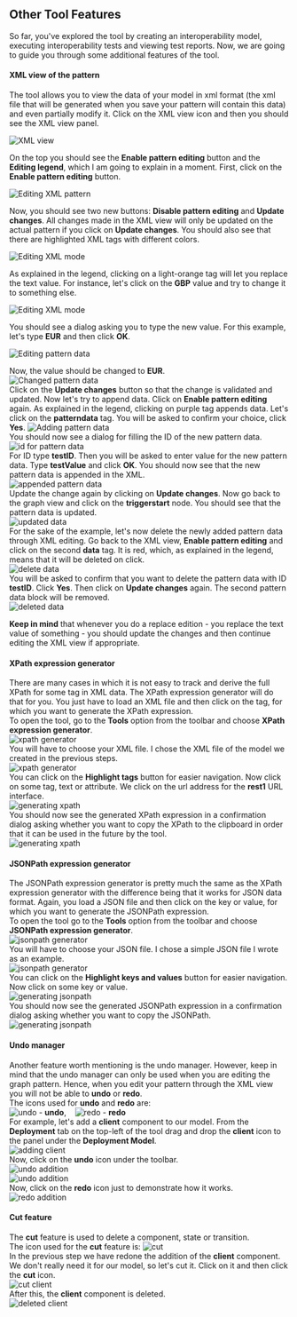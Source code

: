 ## Other Tool Features

So far, you've explored the tool by creating an interoperability model, executing interoperability tests and viewing test reports. Now, we are going to 
guide you through some additional features of the tool.  

#### XML view of the pattern
The tool allows you to view the data of your model in xml format (the xml file that will be generated when you save your pattern will 
contain this data) and even partially modify it. Click on the XML view icon and then you should see the XML view panel.  

![XML view][screenshot-45]  

On the top you should see the **Enable pattern editing** button and the **Editing legend**, which I am going to explain in a moment. First, 
click on the **Enable pattern editing** button. 

![Editing XML pattern][screenshot-46]  

Now, you should see two new buttons: **Disable pattern editing** and **Update changes**. All changes made in the XML view will only be 
updated on the actual pattern if you click on **Update changes**. You should also see that there are highlighted XML tags with different colors.

![Editing XML mode][screenshot-47]  

As explained in the legend, clicking on a light-orange tag will let you replace the text value. For instance, let's click 
on the **GBP** value and try to change it to something else.  

![Editing XML mode][screenshot-48]  

You should see a dialog asking you to type the new value. For this example, let's type **EUR** and then click **OK**.  

![Editing pattern data][screenshot-49]  

Now, the value should be changed to **EUR**.  
![Changed pattern data][screenshot-50]  
Click on the **Update changes** button so that the change is validated and updated. Now let's try to append data. Click 
on **Enable pattern editing** again. As explained in the legend, clicking on purple tag appends data. Let's click on the **patterndata** tag. You will be asked to confirm your choice, click **Yes**.
![Adding pattern data][screenshot-51]  
You should now see a dialog for filling the ID of the new pattern data.  
![id for pattern data][screenshot-52]  
For ID type **testID**. Then you will be asked to enter value for the new pattern data. Type **testValue** and click **OK**. You should 
now see that the new pattern data is appended in the XML.  
![appended pattern data][screenshot-53]  
Update the change again by clicking on **Update changes**. Now go back to the graph view and click on the **triggerstart** node. You should 
see that the pattern data is updated.  
![updated data][screenshot-54]  
For the sake of the example, let's now delete the newly added pattern data through XML editing. Go back to the XML view, **Enable pattern editing** and 
click on the second **data** tag. It is red, which, as explained in the legend, means that it will be deleted on click.  
![delete data][screenshot-55]  
You will be asked to confirm that you want to delete the pattern data with ID **testID**. Click **Yes**. Then click on **Update changes** again. The 
second pattern data block will be removed.  
![deleted data][screenshot-56]  
    
**Keep in mind** that whenever you do a replace edition - you replace the text value of something - you should update the changes and then continue 
editing the XML view if appropriate.

#### XPath expression generator

There are many cases in which it is not easy to track and derive the full XPath for some tag in XML data. The XPath expression generator will do that for you. You 
just have to load an XML file and then click on the tag, for which you want to generate the XPath expression.  
To open the tool, go to the **Tools** option from the toolbar and choose **XPath expression generator**.  
![xpath generator][screenshot-57]  
You will have to choose your XML file. I chose the XML file of the model we created in the previous steps.  
![xpath generator][screenshot-58]  
You can click on the **Highlight tags** button for easier navigation. Now click on some tag, text or attribute. We click on the url address 
for the **rest1** URL interface.  
![generating xpath][screenshot-59]  
You should now see the generated XPath expression in a confirmation dialog asking whether you want to copy the XPath to the clipboard in order that it
can be used in the future by the tool.  
![generating xpath][screenshot-60]  

#### JSONPath expression generator

The JSONPath expression generator is pretty much the same as the XPath expression generator with the difference being that it works for 
JSON data format. Again, you load a JSON file and then click on the key or value, for which you want to generate the JSONPath expression.  
To open the tool go to the **Tools** option from the toolbar and choose **JSONPath expression generator**.  
![jsonpath generator][screenshot-61]  
You will have to choose your JSON file. I chose a simple JSON file I wrote as an example.  
![jsonpath generator][screenshot-62]  
You can click on the **Highlight keys and values** button for easier navigation. Now click on some key or value.  
![generating jsonpath][screenshot-63]  
You should now see the generated JSONPath expression in a confirmation dialog asking whether you want to copy the JSONPath.  
![generating jsonpath][screenshot-64]  

#### Undo manager

Another feature worth mentioning is the undo manager. However, keep in mind that the undo manager can only be used when you are editing the 
graph pattern. Hence, when you edit your pattern through the XML view you will not be able to **undo** or **redo**.  
The icons used for **undo** and **redo** are:  
![undo][undo] - **undo**, &nbsp;&nbsp; ![redo][redo] - **redo**  
For example, let's add a **client** component to our model. From the **Deployment** tab on the top-left of the tool drag and 
drop the **client** icon to the panel under the **Deployment Model**.  
![adding client][screenshot-65]  
Now, click on the **undo** icon under the toolbar.  
![undo addition][screenshot-66]  
![undo addition][screenshot-67]  
Now, click on the **redo** icon just to demonstrate how it works.  
![redo addition][screenshot-68]  

#### Cut feature

The **cut** feature is used to delete a component, state or transition.  
The icon used for the **cut** feature is: ![cut][cut]  
In the previous step we have redone the addition of the **client** component. We don't really need it for our model, so let's cut it. Click 
on it and then click the **cut** icon.  
![cut client][screenshot-69]  
After this, the **client** component is deleted.  
![deleted client][screenshot-70]  

[undo]: https://iglab.it-innovation.soton.ac.uk/iot/connect-iot/raw/ui-update/src/main/resources/images/undo.gif "undo"
[redo]: https://iglab.it-innovation.soton.ac.uk/iot/connect-iot/raw/ui-update/src/main/resources/images/redo.gif "redo"
[cut]: https://iglab.it-innovation.soton.ac.uk/iot/connect-iot/raw/ui-update/src/main/resources/images/cut.gif "cut"

[screenshot-45]: /src/main/resources/images/screenshot-45.png "XML view"
[screenshot-46]: /src/main/resources/images/screenshot-46.png "XML view"
[screenshot-47]: /src/main/resources/images/screenshot-47.png "XML editing"
[screenshot-48]: /src/main/resources/images/screenshot-48.png "XML editing"
[screenshot-49]: /src/main/resources/images/screenshot-49.png "XML editing"
[screenshot-50]: /src/main/resources/images/screenshot-50.png "edited pattern data"
[screenshot-51]: /src/main/resources/images/screenshot-51.png "adding pattern data"
[screenshot-52]: /src/main/resources/images/screenshot-52.png "id for pattern data"
[screenshot-53]: /src/main/resources/images/screenshot-53.png "appended pattern data"
[screenshot-54]: /src/main/resources/images/screenshot-54.png "updated pattern data"
[screenshot-55]: /src/main/resources/images/screenshot-55.png "delete pattern data"
[screenshot-56]: /src/main/resources/images/screenshot-56.png "deleted pattern data"
[screenshot-57]: /src/main/resources/images/screenshot-57.png "xpath generator"
[screenshot-58]: /src/main/resources/images/screenshot-58.png "xpath generator"
[screenshot-59]: /src/main/resources/images/screenshot-59.png "xpath generator"
[screenshot-60]: /src/main/resources/images/screenshot-60.png "xpath generator"
[screenshot-61]: /src/main/resources/images/screenshot-61.png "jsonpath generator"
[screenshot-62]: /src/main/resources/images/screenshot-62.png "jsonpath generator"
[screenshot-63]: /src/main/resources/images/screenshot-63.png "jsonpath generator"
[screenshot-64]: /src/main/resources/images/screenshot-64.png "jsonpath generator"
[screenshot-65]: /src/main/resources/images/screenshot-65.png "adding client"
[screenshot-66]: /src/main/resources/images/screenshot-66.png "undo addition"
[screenshot-67]: /src/main/resources/images/screenshot-67.png "undo addition"
[screenshot-68]: /src/main/resources/images/screenshot-68.png "redo addition"
[screenshot-69]: /src/main/resources/images/screenshot-69.png "cut"
[screenshot-70]: /src/main/resources/images/screenshot-70.png "cut"
